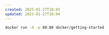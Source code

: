 ```yaml
---
created: 2025-01-27T10:03
updated: 2025-01-27T10:04
---
```

```bash
docker run -d -p 80:80 docker/getting-started
```